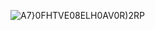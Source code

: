 ![A7}0FHTVE08ELH0AV0R)2RP](https://github.com/WuJianR/minDemo/assets/97384745/2c0e1709-e9e6-4b63-8e40-2473a6c415ee)
